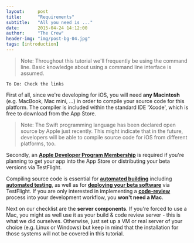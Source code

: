 ```yaml
---
layout:     post
title:      "Requirements"
subtitle:	"All you need is ..."
date:       2015-04-24 14:12:00
author:     "The Crew"
header-img: "img/post-bg-04.jpg"
tags: [introduction]
---
```


> Note: Throughout this tutorial we'll frequently be using the command line. Basic knowledge about using a command line interface is assumed.

	To Do: Check the links
	
First of all, since we're developing for iOS, you will need **any Macintosh** (e.g. MacBook, Mac mini, ...) in order to compile your source code for this platform. The compiler is included within the standard IDE 'Xcode', which is free to download from the App Store.

> Note: The Swift programming language has been declared open source by Apple just recently. This might indicate that in the future, developers will be able to compile source code for iOS from different platforms, too.

Secondly, an [**Apple Developer Program Membership**](https://developer.apple.com/programs/) is required if you're planning to get your app into the App Store or distributing your beta versions via TestFlight.

Compiling source code is essential for [**automated building**](http://ciforios.github.io/jenkins/) including [**automated testing**](http://ciforios.github.io/jenkins/), as well as for [**deploying your beta software**](http://ciforios.github.io/workflow/) via TestFlight. If you are only interested in implementing a [**code-review**](http://ciforios.github.io/gerrit/) process into your development workflow, you **won't need a Mac**.

Next on our checklist are the **server components**. If you're forced to use a Mac, you might as well use it as your build & code review server - this is what we did ourselves. Otherwise, just set up a VM or real server of your choice (e.g. Linux or Windows) but keep in mind that the installation for those systems will not be covered in this tutorial.